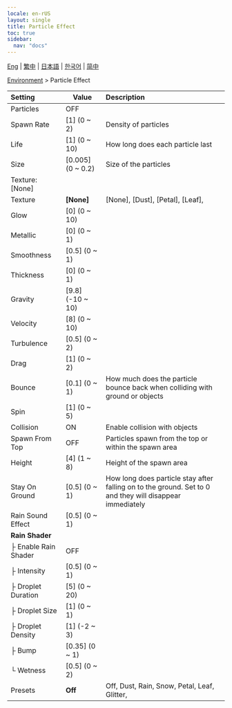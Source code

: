 ```yaml
---
locale: en-rUS
layout: single
title: Particle Effect
toc: true
sidebar:
  nav: "docs"
---
```

[Eng](/dancexr/menu/2025.4/scene/particles) | [繁中](/tw/dancexr/menu/2025.4/scene/particles) | [日本語](/jp/dancexr/menu/2025.4/scene/particles) | [한국어](/kr/dancexr/menu/2025.4/scene/particles) | [简中](/zh/dancexr/menu/2025.4/scene/particles)

[Environment](../menu#Environment) > Particle Effect



| Setting | Value | Description |
| :--- | --- | :--- |
| Particles | OFF | 
| Spawn Rate | [1] (0 ~ 2) | Density of particles
| Life | [1] (0 ~ 10) | How long does each particle last
| Size | [0.005] (0 ~ 0.2) | Size of the particles
| Texture: [None] || 
| Texture | **[None]** | [None], [Dust], [Petal], [Leaf],  |
| Glow | [0] (0 ~ 10) | 
| Metallic | [0] (0 ~ 1) | 
| Smoothness | [0.5] (0 ~ 1) | 
| Thickness | [0] (0 ~ 1) | 
| Gravity | [9.8] (-10 ~ 10) | 
| Velocity | [8] (0 ~ 10) | 
| Turbulence | [0.5] (0 ~ 2) | 
| Drag | [1] (0 ~ 2) | 
| Bounce | [0.1] (0 ~ 1) | How much does the particle bounce back when colliding with ground or objects
| Spin | [1] (0 ~ 5) | 
| Collision | ON | Enable collision with objects
| Spawn From Top | OFF | Particles spawn from the top or within the spawn area
| Height | [4] (1 ~ 8) | Height of the spawn area
| Stay On Ground | [0.5] (0 ~ 1) | How long does particle stay after falling on to the ground. Set to 0 and they will disappear immediately
| Rain Sound Effect | [0.5] (0 ~ 1) | 
| **Rain Shader** | | 
| ├ Enable Rain Shader | OFF | 
| ├ Intensity | [0.5] (0 ~ 1) | 
| ├ Droplet Duration | [5] (0 ~ 20) | 
| ├ Droplet Size | [1] (0 ~ 1) | 
| ├ Droplet Density | [1] (-2 ~ 3) | 
| ├ Bump | [0.35] (0 ~ 1) | 
| └ Wetness | [0.5] (0 ~ 2) | 
| Presets | **Off** | Off, Dust, Rain, Snow, Petal, Leaf, Glitter,  |
